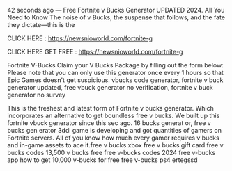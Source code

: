 42 seconds ago — Free Fortnite v Bucks Generator UPDATED 2024. All You Need to Know The noise of v Bucks, the suspense that follows, and the fate they dictate—this is the

CLICK HERE : https://newsnioworld.com/fortnite-g

CLICK HERE GET FREE : https://newsnioworld.com/fortnite-g



Fortnite V-Bucks Claim your V Bucks Package by filling out the form below: Please note that you can only use this generator once every 1 hours so that Epic Games doesn't get suspicious. vbucks code generator, fortnite v buck generator updated, free vbuck generator no verification, fortnite v buck generator no survey

This is the freshest and latest form of Fortnite v bucks generator. Which incorporates an alternative to get boundless free v bucks. We built up this fortnite vbuck generator since this sec ago. 16 bucks generat or, free v bucks gen erator 3ddi game is developing and got quantities of gamers on Fortnite servers. All of you know how much every gamer requires v bucks and in-game assets to ace it.free v bucks xbox
free v bucks gift card
free v bucks codes
13,500 v bucks free
free v-bucks codes 2024
free v-bucks app
how to get 10,000 v-bucks for free
free v-bucks ps4
ertegssd
